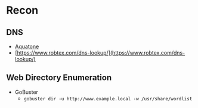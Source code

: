 # Recon

## DNS

* [Aquatone](https://github.com/michenriksen/aquatone)
* [https://www.robtex.com/dns-lookup/](https://www.robtex.com/dns-lookup/)



## Web Directory Enumeration

* GoBuster
  * `gobuster dir -u http://www.example.local -w /usr/share/wordlist`

 


